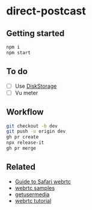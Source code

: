 # direct-postcast

## Getting started

```bash
npm i
npm start
```

## To do

- [ ] Use [DiskStorage](https://recordrtc.org/global.html#DiskStorage)
- [ ] Vu meter

## Workflow

```bash
git checkout -b dev
git push -u origin dev
gh pr create
npx release-it
gh pr merge

```

## Related

- [Guide to Safari webrtc](https://webrtchacks.com/guide-to-safari-webrtc/)
- [webrtc samples](https://webrtc.github.io/samples/)
- [getusermedia](https://github.com/webrtc/samples/blob/gh-pages/src/content/getusermedia/audio/js/main.js)
- [webrtc tutorial](https://codelabs.developers.google.com/codelabs/webrtc-web/#2)
